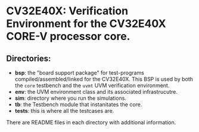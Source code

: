 # CV32E40X: Verification Environment for the CV32E40X CORE-V processor core.

## Directories:
- **bsp**:   the "board support package" for test-programs compiled/assembled/linked for the CV32E40X.  This BSP is used by both the `core` testbench and the `uvmt` UVM verification environment.
- **env**:   the UVM environment class and its associated infrastrucutre.
- **sim**:   directory where you run the simulations.
- **tb**:    the Testbench module that instanitates the core.
- **tests**: this is where all the testcases are.

There are README files in each directory with additional information.

